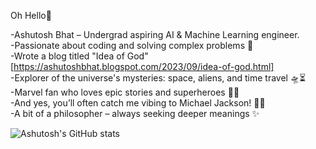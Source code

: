 Oh Hello👋


-Ashutosh Bhat – Undergrad aspiring AI & Machine Learning engineer.<br/>
-Passionate about coding and solving complex problems 🤖<br/>
-Wrote a blog titled "Idea of God"[https://ashutoshbhat.blogspot.com/2023/09/idea-of-god.html]<br/>
-Explorer of the universe's mysteries: space, aliens, and time travel 🛸⏳<br/>
-Marvel fan who loves epic stories and superheroes 🦸‍♂️<br/>
-And yes, you’ll often catch me vibing to Michael Jackson! 🌌✨<br/>
-A bit of a philosopher – always seeking deeper meanings ✨<br/>


![Ashutosh's GitHub stats](https://github-readme-stats.vercel.app/api?username=Ashutoshbhat&show_icons=true&theme=radical)




